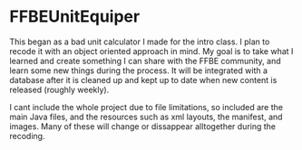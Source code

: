 # FFBEUnitEquiper

This began as a bad unit calculator I made for the intro class.
I plan to recode it with an object oriented approach in mind.
My goal is to take what I learned and create something I can share with the FFBE community, and learn some new things during the process.
It will be integrated with a database after it is cleaned up and kept up to date when new content is released (roughly weekly).

I cant include the whole project due to file limitations, so included are the main Java files, and the resources such as
xml layouts, the manifest, and images. Many of these will change or dissappear alltogether during the recoding.
